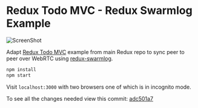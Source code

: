 # Redux Todo MVC - Redux Swarmlog Example

![ScreenShot](https://raw.github.com/philholden/todomvc-redux-swarmlog/master/redux-swarmlog-egghead.png)

Adapt [Redux Todo MVC](https://github.com/reactjs/redux/tree/master/examples/todomvc) example from main Redux repo to sync peer to peer over WebRTC using [redux-swarmlog](https://github.com/philholden/redux-swarmlog).


```bash
npm install
npm start
```
Visit `localhost:3000` with two browsers one of which is in incognito mode.

To see all the changes needed view this commit: [adc501a7](https://github.com/philholden/todomvc-redux-swarmlog/commit/adc501a76156ac062c123659073630dd74057d07)
